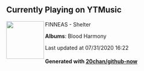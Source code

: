 ## Currently Playing on YTMusic

[<img align="left" width="100" src="https://lh3.googleusercontent.com/LtVCkxk49Uonw4GGIvpztgbZVu40A9mdvL0jT0gddoNLZBMAwjO4hpsu2sI7L9y6hvqBOofzQK3FEaeB">](https://music.youtube.com/channel/UCrbZcTv3iAHqMHWGbk0IYFA)

FINNEAS - Shelter

**Albums**: Blood Harmony

Last updated at 07/31/2020 16:22

#### Generated with [20chan/github-now](https://github.com/20chan/github-now)


<!--
**20chan/20chan** is a ✨ _special_ ✨ repository because its `README.md` (this file) appears on your GitHub profile.

Here are some ideas to get you started:

- 🔭 I’m currently working on ...
- 🌱 I’m currently learning ...
- 👯 I’m looking to collaborate on ...
- 🤔 I’m looking for help with ...
- 💬 Ask me about ...
- 📫 How to reach me: ...
- 😄 Pronouns: ...
- ⚡ Fun fact: ...
-->
